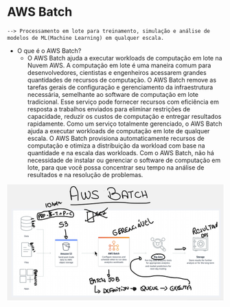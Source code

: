 # AWS Batch

    --> Processamento em lote para treinamento, simulação e análise de modelos de ML(Machine Learning) em qualquer escala.

 - O que é o AWS Batch?
   - O AWS Batch ajuda a executar workloads de computação em lote na Nuvem AWS. A computação em lote é uma maneira comum para desenvolvedores, cientistas e engenheiros acessarem grandes quantidades de recursos de computação. O AWS Batch remove as tarefas gerais de configuração e gerenciamento da infraestrutura necessária, semelhante ao software de computação em lote tradicional. Esse serviço pode fornecer recursos com eficiência em resposta a trabalhos enviados para eliminar restrições de capacidade, reduzir os custos de computação e entregar resultados rapidamente. Como um serviço totalmente gerenciado, o AWS Batch ajuda a executar workloads de computação em lote de qualquer escala. O AWS Batch provisiona automaticamente recursos de computação e otimiza a distribuição da workload com base na quantidade e na escala das workloads. Com o AWS Batch, não há necessidade de instalar ou gerenciar o software de computação em lote, para que você possa concentrar seu tempo na análise de resultados e na resolução de problemas.

![alt text](image.png)

